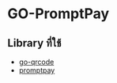 # GO-PromptPay

## Library ที่ใช้
  * [go-qrcode](https://github.com/skip2/go-qrcode)
  * [promptpay](https://github.com/Frontware/promptpay)
